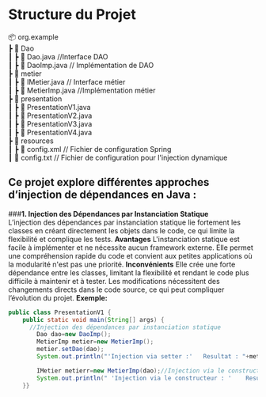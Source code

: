 #  Structure du Projet  

📦 org.example <br> 
 ┣ 📂 Dao <br> 
 ┃ ┣ 📜 Dao.java          //Interface DAO    <br> 
 ┃ ┣ 📜 DaoImp.java       // Implémentation de DAO    <br> 
 ┣ 📂 metier   <br> 
 ┃ ┣ 📜 IMetier.java      // Interface métier   <br> 
 ┃ ┣ 📜 MetierImp.java    //Implémentation métier   <br> 
 ┣ 📂 presentation  <br> 
 ┃ ┣ 📜 PresentationV1.java    <br> 
 ┃ ┣ 📜 PresentationV2.java     <br> 
 ┃ ┣ 📜 PresentationV3.java    <br> 
  ┃ ┣ 📜 PresentationV4.java    <br> 
 ┣ 📂 resources  <br> 
 ┃ ┣ 📜 config.xml         // Fichier de configuration Spring    <br> 
 ┃ 📜 config.txt         // Fichier de configuration pour l'injection dynamique    <br> 





##  Ce projet explore différentes approches d’injection de dépendances en Java :  <br> 

###**1. Injection des Dépendances par Instanciation Statique** <br>
L’injection des dépendances par instanciation statique lie fortement les classes en créant directement les objets dans le code, ce qui limite la flexibilité et complique les tests.
**Avantages**
L'instanciation statique est facile à implémenter et ne nécessite aucun framework externe. Elle permet une compréhension rapide du code et convient aux petites applications où la modularité n'est pas une priorité.
**Inconvénients**
Elle crée une forte dépendance entre les classes, limitant la flexibilité et rendant le code plus difficile à maintenir et à tester. Les modifications nécessitent des changements directs dans le code source, ce qui peut compliquer l’évolution du projet.
**Exemple:**
```java
public class PresentationV1 {
    public static void main(String[] args) {
      //Injection des dépendances par instanciation statique
        Dao dao=new DaoImp();
        MetierImp metier=new MetierImp();
        metier.setDao(dao);
        System.out.println("'Injection via setter :'   Resultat : "+metier.calcul());

        IMetier metierr=new MetierImp(dao);//Injection via le constructeur
        System.out.println(" 'Injection via le constructeur : '    Resultat : "+metier.calcul());
    }}





 
